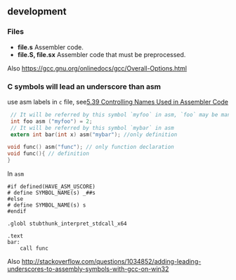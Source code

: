 

## development

### Files


* **file.s**         Assembler code.
* **file.S, file.sx**  Assembler code that must be preprocessed.

Also https://gcc.gnu.org/onlinedocs/gcc/Overall-Options.html

### C symbols will lead an underscore than asm

use asm labels in `c` file, see[5.39 Controlling Names Used in Assembler Code](https://gcc.gnu.org/onlinedocs/gcc-4.4.0/gcc/Asm-Labels.html#Asm-Labels)
```c
 // It will be referred by this symbol `myfoo` in asm, `foo` may be mangled as `_foo` after complied
 int foo asm ("myfoo") = 2;
 // It will be referred by this symbol `mybar` in asm
 extern int bar(int x) asm("mybar"); //only definition

void func() asm("func"); // only function declaration
void func(){ // definition
}
```
In `asm`
```
#if defined(HAVE_ASM_USCORE)
# define SYMBOL_NAME(s) _##s
#else
# define SYMBOL_NAME(s) s
#endif

.globl stubthunk_interpret_stdcall_x64

.text
bar:
    call func
```

Also http://stackoverflow.com/questions/1034852/adding-leading-underscores-to-assembly-symbols-with-gcc-on-win32

